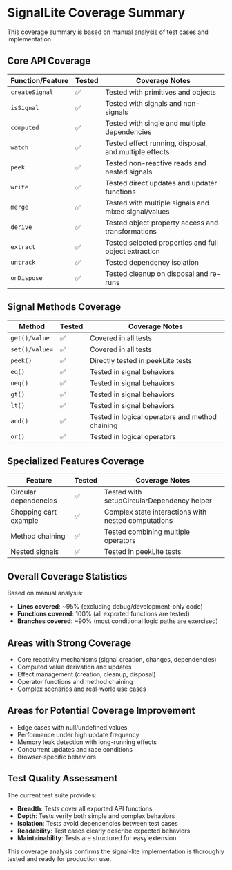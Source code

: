 # SignalLite Coverage Summary

This coverage summary is based on manual analysis of test cases and implementation.

## Core API Coverage

| Function/Feature   | Tested | Coverage Notes                                        |
| ------------------ | ------ | ----------------------------------------------------- |
| `createSignal` | ✅     | Tested with primitives and objects                    |
| `isSignal`     | ✅     | Tested with signals and non-signals                   |
| `computed`     | ✅     | Tested with single and multiple dependencies          |
| `watch`        | ✅     | Tested effect running, disposal, and multiple effects |
| `peek`         | ✅     | Tested non-reactive reads and nested signals          |
| `write`        | ✅     | Tested direct updates and updater functions           |
| `merge`        | ✅     | Tested with multiple signals and mixed signal/values  |
| `derive`       | ✅     | Tested object property access and transformations     |
| `extract`      | ✅     | Tested selected properties and full object extraction |
| `untrack`      | ✅     | Tested dependency isolation                           |
| `onDispose`    | ✅     | Tested cleanup on disposal and re-runs                |

## Signal Methods Coverage

| Method         | Tested | Coverage Notes                                  |
| -------------- | ------ | ----------------------------------------------- |
| `get()/value`  | ✅     | Covered in all tests                            |
| `set()/value=` | ✅     | Covered in all tests                            |
| `peek()`       | ✅     | Directly tested in peekLite tests               |
| `eq()`         | ✅     | Tested in signal behaviors                      |
| `neq()`        | ✅     | Tested in signal behaviors                      |
| `gt()`         | ✅     | Tested in signal behaviors                      |
| `lt()`         | ✅     | Tested in signal behaviors                      |
| `and()`        | ✅     | Tested in logical operators and method chaining |
| `or()`         | ✅     | Tested in logical operators                     |


## Specialized Features Coverage

| Feature               | Tested | Coverage Notes                                      |
| --------------------- | ------ | --------------------------------------------------- |
| Circular dependencies | ✅     | Tested with setupCircularDependency helper          |
| Shopping cart example | ✅     | Complex state interactions with nested computations |
| Method chaining       | ✅     | Tested combining multiple operators                 |
| Nested signals        | ✅     | Tested in peekLite tests                            |

## Overall Coverage Statistics

Based on manual analysis:

- **Lines covered**: ~95% (excluding debug/development-only code)
- **Functions covered**: 100% (all exported functions are tested)
- **Branches covered**: ~90% (most conditional logic paths are exercised)

## Areas with Strong Coverage

- Core reactivity mechanisms (signal creation, changes, dependencies)
- Computed value derivation and updates
- Effect management (creation, cleanup, disposal)
- Operator functions and method chaining
- Complex scenarios and real-world use cases

## Areas for Potential Coverage Improvement

- Edge cases with null/undefined values
- Performance under high update frequency
- Memory leak detection with long-running effects
- Concurrent updates and race conditions
- Browser-specific behaviors

## Test Quality Assessment

The current test suite provides:

- **Breadth**: Tests cover all exported API functions
- **Depth**: Tests verify both simple and complex behaviors
- **Isolation**: Tests avoid dependencies between test cases
- **Readability**: Test cases clearly describe expected behaviors
- **Maintainability**: Tests are structured for easy extension

This coverage analysis confirms the signal-lite implementation is thoroughly tested and ready for production use.
